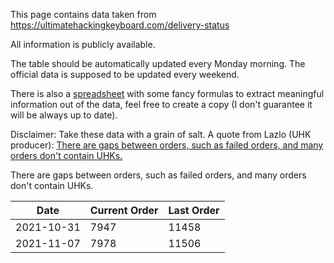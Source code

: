 This page contains data taken from https://ultimatehackingkeyboard.com/delivery-status

All information is publicly available.

The table should be automatically updated every Monday morning. The official data is supposed to be updated every weekend.

There is also a [spreadsheet](https://docs.google.com/spreadsheets/d/1TrMIMHJFUPoelNd_YxDkdQL5lmC6HUIZ0TzejsYvMMs/edit?usp=sharing) with some fancy formulas to extract meaningful information out of the data, feel free to create a copy (I don't guarantee it will be always up to date).

Disclaimer: Take these data with a grain of salt. A quote from Lazlo (UHK producer): [There are gaps between orders, such as failed orders, and many orders don't contain UHKs.](https://ultimatehackingkeyboard.com/blog/2021/10/31/production-progress-spare-parts-bonanza-new-agent-release#comment-129602)

There are gaps between orders, such as failed orders, and many orders don't contain UHKs.

Date | Current Order | Last Order
--- | --- | --- 
2021-10-31 | 7947 | 11458
2021-11-07 | 7978 | 11506
